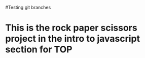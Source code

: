 #Testing git branches
# This is the rock paper scissors project in the intro to javascript section for TOP
